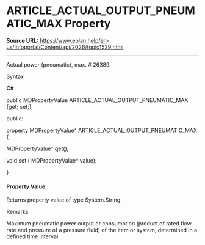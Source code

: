 # ARTICLE_ACTUAL_OUTPUT_PNEUMATIC_MAX Property

**Source URL:** https://www.eplan.help/en-us/Infoportal/Content/api/2026/topic1529.html

---

Actual power (pneumatic), max. # 26389.

Syntax

**C#**



public MDPropertyValue ARTICLE_ACTUAL_OUTPUT_PNEUMATIC_MAX {get; set;}

public:

property MDPropertyValue^ ARTICLE_ACTUAL_OUTPUT_PNEUMATIC_MAX {

   MDPropertyValue^ get();

   void set (    MDPropertyValue^ value);

}


#### Property Value

Returns property value of type System.String.

Remarks

Maximum pneumatic power output or consumption (product of rated flow rate and pressure of a pressure fluid) of the item or system, determined in a defined time interval.
